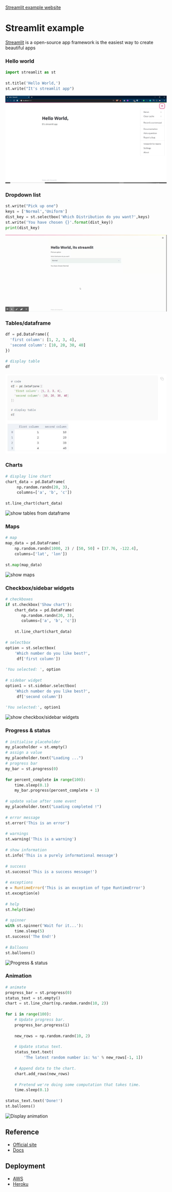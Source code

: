 [Streamlit example website](https://ajinkz.github.io/Streamlit-example/)

# Streamlit example
[Streamlit](https://www.streamlit.io/) is a open-source app framework is the easiest way to create beautiful apps 

### Hello world
```python
import streamlit as st

st.title('Hello World,')
st.write("It's streamlit app")
```
![Hello streamlit](/images/0.jpg)

### Dropdown list
```python
st.write("Pick up one")
keys = ['Normal','Uniform']
dist_key = st.selectbox('Which Distribution do you want?',keys)
st.write('You have chosen {}'.format(dist_key))
print(dist_key)
```
![Dropdown list](/images/1.gif)

### Tables/dataframe 
```python
df = pd.DataFrame({
  'first column': [1, 2, 3, 4],
  'second column': [10, 20, 30, 40]
})

# display table
df
```
![show tables from dataframe](/images/2.JPG)

### Charts
```python
# display line chart
chart_data = pd.DataFrame(
     np.random.randn(20, 3),
     columns=['a', 'b', 'c'])

st.line_chart(chart_data)
```
![show tables from dataframe](/images/3.gif)

### Maps
```python
# map
map_data = pd.DataFrame(
    np.random.randn(1000, 2) / [50, 50] + [37.76, -122.4],
    columns=['lat', 'lon'])

st.map(map_data)
```
![show maps](/images/4_map.gif)

### Checkbox/sidebar widgets
```python
# checkboxes
if st.checkbox('Show chart'):
    chart_data = pd.DataFrame(
       np.random.randn(20, 3),
       columns=['a', 'b', 'c'])

    st.line_chart(chart_data)

# selectbox
option = st.selectbox(
    'Which number do you like best?',
     df['first column'])

'You selected: ', option

# sidebar widget
option1 = st.sidebar.selectbox(
    'Which number do you like best?',
     df['second column'])

'You selected:', option1
```
![show checkbox/sidebar widgets](/images/5_checkbox_dropdown.gif)

### Progress & status
```python
# initialise placeholder
my_placeholder = st.empty()
# assign a value
my_placeholder.text("Loading ...")
# progress bar
my_bar = st.progress(0)

for percent_complete in range(100):
    time.sleep(0.1)
    my_bar.progress(percent_complete + 1)

# update value after some event
my_placeholder.text("Loading completed !")

# error message
st.error('This is an error')

# warnings
st.warning('This is a warning')

# show information
st.info('This is a purely informational message')

# success
st.success('This is a success message!')

# exceptions
e = RuntimeError('This is an exception of type RuntimeError')
st.exception(e)

# help
st.help(time)

# spinner
with st.spinner('Wait for it...'):
    time.sleep(5)
st.success('The End!')

# Balloons
st.balloons()
```
![Progress & status](/images/status.gif)

### Animation
```python
# animate
progress_bar = st.progress(0)
status_text = st.empty()
chart = st.line_chart(np.random.randn(10, 2))

for i in range(100):
    # Update progress bar.
    progress_bar.progress(i)

    new_rows = np.random.randn(10, 2)

    # Update status text.
    status_text.text(
        'The latest random number is: %s' % new_rows[-1, 1])

    # Append data to the chart.
    chart.add_rows(new_rows)

    # Pretend we're doing some computation that takes time.
    time.sleep(0.1)

status_text.text('Done!')
st.balloons()
```
![Display animation](/images/5_animate.gif)


## Reference
* [Official site](https://www.streamlit.io/)
* [Docs](https://docs.streamlit.io/en/latest/)

## Deployment
* [AWS](https://mlwhiz.com/blog/2020/02/22/streamlitec2/)
* [Heroku](https://towardsdatascience.com/quickly-build-and-deploy-an-application-with-streamlit-988ca08c7e83)


